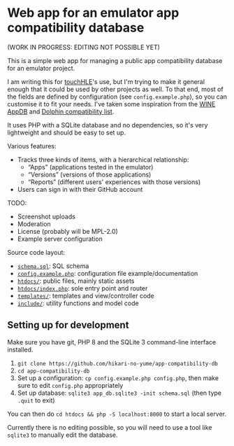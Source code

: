 Web app for an emulator app compatibility database
==================================================

(WORK IN PROGRESS: EDITING NOT POSSIBLE YET)

This is a simple web app for managing a public app compatibility database for an emulator project.

I am writing this for [touchHLE](https://touchhle.org/)'s use, but I'm trying to make it general enough that it could be used by other projects as well. To that end, most of the fields are defined by configuration (see `config.example.php`), so you can customise it to fit your needs. I've taken some inspiration from the [WINE AppDB](https://appdb.winehq.org/) and [Dolphin compatibility list](https://dolphin-emu.org/compat/).

It uses PHP with a SQLite database and no dependencies, so it's very lightweight and should be easy to set up.

Various features:

* Tracks three kinds of items, with a hierarchical relationship:
  * “Apps” (applications tested in the emulator)
  * “Versions” (versions of those applications)
  * “Reports” (different users' experiences with those versions)
* Users can sign in with their GitHub account

TODO:

* Screenshot uploads
* Moderation
* License (probably will be MPL-2.0)
* Example server configuration

Source code layout:

* [`schema.sql`](schema.sql): SQL schema
* [`config.example.php`](config.example.php): configuration file example/documentation
* [`htdocs/`](htdocs/): public files, mainly static assets
* [`htdocs/index.php`](htdocs/index.php): sole entry point and router
* [`templates/`](templates/): templates and view/controller code
* [`include/`](include/): utility functions and model code

Setting up for development
--------------------------

Make sure you have git, PHP 8 and the SQLite 3 command-line interface installed.

1. `git clone https://github.com/hikari-no-yume/app-compatibility-db`
2. `cd app-compatibility-db`
3. Set up a configuration: `cp config.example.php config.php`, then make sure to edit `config.php` appropriately
4. Set up database: `sqlite3 app_db.sqlite3 -init schema.sql` (then type `.quit` to exit)

You can then do `cd htdocs && php -S localhost:8000` to start a local server.

Currently there is no editing possible, so you will need to use a tool like `sqlite3` to manually edit the database.
